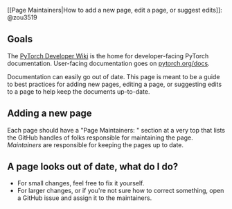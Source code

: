 [[Page Maintainers|How to add a new page, edit a page, or suggest edits]]: @zou3519

## Goals

The [PyTorch Developer Wiki](https://github.com/pytorch/pytorch/wiki/) is the home for developer-facing PyTorch documentation. User-facing documentation goes on [pytorch.org/docs](https://pytorch.org/docs/stable/index.html).

Documentation can easily go out of date. This page is meant to be a guide to best practices for adding new pages, editing a page, or suggesting edits to a page to help keep the documents up-to-date.

## Adding a new page

Each page should have a "Page Maintainers: " section at a very top that lists the GitHub handles of folks responsible for maintaining the page. *Maintainers* are responsible for keeping the pages up to date.

## A page looks out of date, what do I do?

* For small changes, feel free to fix it yourself.
* For larger changes, or if you're not sure how to correct something, open a GitHub issue and assign it to the maintainers.
